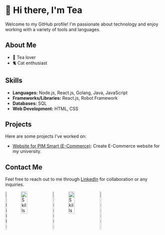 # 👋 Hi there, I'm Tea

Welcome to my GitHub profile! I'm passionate about technology and enjoy working with a variety of tools and languages.

## About Me

- 🍵 Tea lover
- 🐈 Cat enthusiast

## Skills

- **Languages:** Node.js, React.js, Golang, Java, JavaScript
- **Frameworks/Libraries:** React.js, Robot Framework
- **Databases:** SQL
- **Web Development:** HTML, CSS

## Projects

Here are some projects I've worked on:

- [Website for PIM Smart (E-Commerce)](https://github.com/tealerr/pim-webshop): Create E-Commerce website for my university.


## Contact Me

Feel free to reach out to me through [LinkedIn](https://www.linkedin.com/in/teeramate-kantima-855057225/) for collaboration or any inquiries.

<div style="display: flex;">
    <img src="https://static-00.iconduck.com/assets.00/node-js-icon-454x512-nztofx17.png" alt="Skills" width="10%">
    <img src="https://go.dev/blog/go-brand/Go-Logo/PNG/Go-Logo_Blue.png" alt="Skills" width="20%">
    <img src="https://cdn-icons-png.flaticon.com/512/5968/5968292.png" alt="Skills" width="10%">
    <img src="https://www.somkiat.cc/wp-content/uploads/2023/08/robot-framework-test-automation-blog.png" alt="Skills" width="20%">
    <img src="https://cdn.iconscout.com/icon/free/png-256/free-java-60-1174953.png" alt="Skills" width="10%">
</div>


